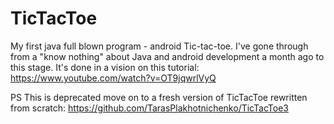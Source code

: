 # TicTacToe
My first java  full blown program  - android Tic-tac-toe. 
I've  gone through from a "know nothing" about Java and android development  a month ago to this stage.
It's done in a vision on this tutorial: https://www.youtube.com/watch?v=OT9jqwrlVyQ 

PS This is deprecated  move on  to a fresh version of TicTacToe rewritten from scratch: https://github.com/TarasPlakhotnichenko/TicTacToe3

